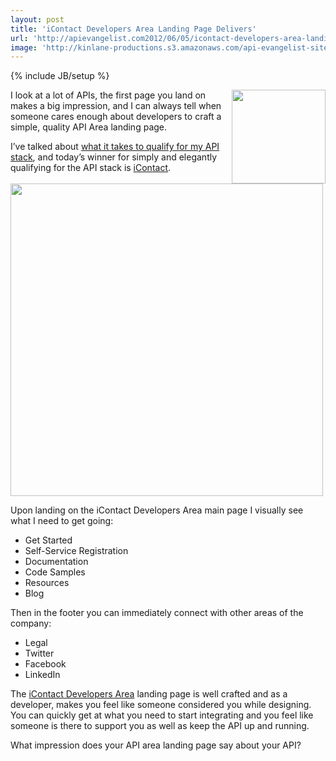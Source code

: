 ```yaml
---
layout: post
title: 'iContact Developers Area Landing Page Delivers'
url: 'http://apievangelist.com2012/06/05/icontact-developers-area-landing-page-delivers/'
image: 'http://kinlane-productions.s3.amazonaws.com/api-evangelist-site/blog/icontact-logo.jpg'
---
```

{% include JB/setup %}
<p>
     <img src="http://kinlane-productions.s3.amazonaws.com/api-evangelist/iContact/icontact-logo.jpg"  width="150" align="right" />
</p>
<p>
     I look at a lot of APIs, the first page you land on makes a big impression, and I can always tell when someone cares enough about developers to craft a simple, quality API Area landing page.
</p>
<p>
     I’ve talked about <a title="what it takes to qualify for the API stack" href="/2012/03/15/qualifying-for-the-api-stack/">what it takes to qualify for my API stack</a>, and today’s winner for simply and elegantly qualifying for the API stack is <a title="iContact" href="http://developer.icontact.com/">iContact</a>.
</p>
<p>
     <a title="iContact Developers Area" href="http://developer.icontact.com/"><img src="http://kinlane-productions.s3.amazonaws.com/api-evangelist/iContact/iContact-Developer-Portal.png"  width="500" /></a>
</p>
<p>
     Upon landing on the iContact Developers Area main page I visually see what I need to get going:
</p>
<ul >
     <li>Get Started
     </li>
     <li>Self-Service Registration
     </li>
     <li>Documentation
     </li>
     <li>Code Samples
     </li>
     <li>Resources
     </li>
     <li>Blog
     </li>
</ul>
<p>
     Then in the footer you can immediately connect with other areas of the company:
</p>
<ul >
     <li>Legal
     </li>
     <li>Twitter
     </li>
     <li>Facebook
     </li>
     <li>LinkedIn
     </li>
</ul>
<p>
     The <a title="iContact Developers Area" href="http://developer.icontact.com/">iContact Developers Area</a> landing page is well crafted and as a developer, makes you feel like someone considered you while designing. You can quickly get at what you need to start integrating and you feel like someone is there to support you as well as keep the API up and running.
</p>
<p>
     What impression does your API area landing page say about your API?
</p>
